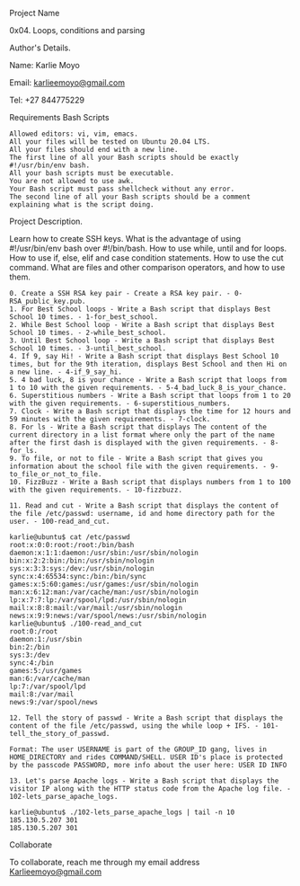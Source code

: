 Project Name

0x04. Loops, conditions and parsing

Author's Details.

Name: Karlie Moyo

Email: karlieemoyo@gmail.com

Tel: +27 844775229

Requirements
Bash Scripts

    Allowed editors: vi, vim, emacs.
    All your files will be tested on Ubuntu 20.04 LTS.
    All your files should end with a new line.
    The first line of all your Bash scripts should be exactly #!/usr/bin/env bash.
    All your bash scripts must be executable.
    You are not allowed to use awk.
    Your Bash script must pass shellcheck without any error.
    The second line of all your Bash scripts should be a comment explaining what is the script doing.

Project Description.

Learn how to create SSH keys. What is the advantage of using #!/usr/bin/env bash over #!/bin/bash. How to use while, until and for loops. How to use if, else, elif and case condition statements. How to use the cut command. What are files and other comparison operators, and how to use them.

    0. Create a SSH RSA key pair - Create a RSA key pair. - 0-RSA_public_key.pub.
    1. For Best School loops - Write a Bash script that displays Best School 10 times. - 1-for_best_school.
    2. While Best School loop - Write a Bash script that displays Best School 10 times. - 2-while_best_school.
    3. Until Best School loop - Write a Bash script that displays Best School 10 times. - 3-until_best_school.
    4. If 9, say Hi! - Write a Bash script that displays Best School 10 times, but for the 9th iteration, displays Best School and then Hi on a new line. - 4-if_9_say_hi.
    5. 4 bad luck, 8 is your chance - Write a Bash script that loops from 1 to 10 with the given requirements. - 5-4_bad_luck_8_is_your_chance.
    6. Superstitious numbers - Write a Bash script that loops from 1 to 20 with the given requirements. - 6-superstitious_numbers.
    7. Clock - Write a Bash script that displays the time for 12 hours and 59 minutes with the given requirements. - 7-clock.
    8. For ls - Write a Bash script that displays The content of the current directory in a list format where only the part of the name after the first dash is displayed with the given requirements. - 8-for_ls.
    9. To file, or not to file - Write a Bash script that gives you information about the school file with the given requirements. - 9-to_file_or_not_to_file.
    10. FizzBuzz - Write a Bash script that displays numbers from 1 to 100 with the given requirements. - 10-fizzbuzz.

    11. Read and cut - Write a Bash script that displays the content of the file /etc/passwd: username, id and home directory path for the user. - 100-read_and_cut.

    karlie@ubuntu$ cat /etc/passwd
    root:x:0:0:root:/root:/bin/bash
    daemon:x:1:1:daemon:/usr/sbin:/usr/sbin/nologin
    bin:x:2:2:bin:/bin:/usr/sbin/nologin
    sys:x:3:3:sys:/dev:/usr/sbin/nologin
    sync:x:4:65534:sync:/bin:/bin/sync
    games:x:5:60:games:/usr/games:/usr/sbin/nologin
    man:x:6:12:man:/var/cache/man:/usr/sbin/nologin
    lp:x:7:7:lp:/var/spool/lpd:/usr/sbin/nologin
    mail:x:8:8:mail:/var/mail:/usr/sbin/nologin
    news:x:9:9:news:/var/spool/news:/usr/sbin/nologin
    karlie@ubuntu$ ./100-read_and_cut
    root:0:/root
    daemon:1:/usr/sbin
    bin:2:/bin
    sys:3:/dev
    sync:4:/bin
    games:5:/usr/games
    man:6:/var/cache/man
    lp:7:/var/spool/lpd
    mail:8:/var/mail
    news:9:/var/spool/news

    12. Tell the story of passwd - Write a Bash script that displays the content of the file /etc/passwd, using the while loop + IFS. - 101-tell_the_story_of_passwd.

    Format: The user USERNAME is part of the GROUP_ID gang, lives in HOME_DIRECTORY and rides COMMAND/SHELL. USER ID's place is protected by the passcode PASSWORD, more info about the user here: USER ID INFO

    13. Let's parse Apache logs - Write a Bash script that displays the visitor IP along with the HTTP status code from the Apache log file. - 102-lets_parse_apache_logs.

    karlie@ubuntu$ ./102-lets_parse_apache_logs | tail -n 10
    185.130.5.207 301
    185.130.5.207 301
    

Collaborate

To collaborate, reach me through my email address Karlieemoyo@gmail.com
